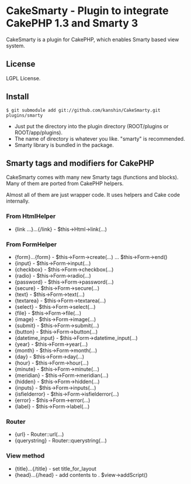 # CakeSmarty - Plugin to integrate CakePHP 1.3 and Smarty 3

CakeSmarty is a plugin for CakePHP, which enables Smarty based view system.

## License

LGPL License.

## Install

	$ git submodule add git://github.com/kanshin/CakeSmarty.git plugins/smarty

* Just put the directory into the plugin directory (ROOT/plugins or ROOT/app/plugins).
* The name of directory is whatever you like. "smarty" is recommended.
* Smarty library is bundled in the package.

## Smarty tags and modifiers for CakePHP

CakeSmarty comes with many new Smarty tags (functions and blocks). Many of them 
are ported from CakePHP helpers.

Almost all of them are just wrapper code. It uses helpers and Cake code internally.


### From HtmlHelper

* {link ...}...{/link} - $this->Html->link(...)

### From FormHelper

* {form}...{form} - $this->Form->create(...) ... $this->Form->end()
* {input} - $this->Form->input(...)
* {checkbox} - $this->Form->checkbox(...)
* {radio} - $this->Form->radio(...)
* {password} - $this->Form->password(...)
* {secure} - $this->Form->secure(...)
* {text} - $this->Form->text(...)
* {textarea} - $this->Form->textarea(...)
* {select} - $this->Form->select(...)
* {file} - $this->Form->file(...)
* {image} - $this->Form->image(...)
* {submit} - $this->Form->submit(...)
* {button} - $this->Form->button(...)
* {datetime_input} - $this->Form->datetime_input(...)
* {year} - $this->Form->year(...)
* {month} - $this->Form->month(...)
* {day} - $this->Form->day(...)
* {hour} - $this->Form->hour(...)
* {minute} - $this->Form->minute(...)
* {meridian} - $this->Form->meridian(...)
* {hidden} - $this->Form->hidden(...)
* {inputs} - $this->Form->inputs(...)
* {isfielderror} - $this->Form->isfielderror(...)
* {error} - $this->Form->error(...)
* {label} - $this->Form->label(...)

### Router

* {url} - Router::url(...)
* {querystring} - Router::querystring(...)

### View method

* {title}...{/title} - set title_for_layout
* {head}...{/head} - add contents to <head>. $view->addScript()

